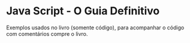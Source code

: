 # Java Script - O Guia Definitivo
Exemplos usados no livro (somente código), para acompanhar o código com comentários compre o livro.
